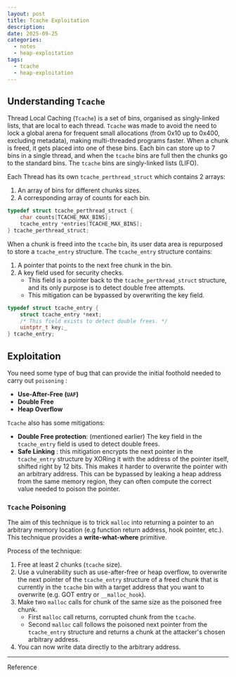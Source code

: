 ```yaml
---
layout: post
title: Tcache Exploitation
description:
date: 2025-09-25
categories:
  - notes
  - heap-exploitation
tags:
  - tcache
  - heap-exploitation
---
```


## Understanding `Tcache`

Thread Local Caching (`Tcache`) is a set of bins, organised as singly-linked lists, that are local to each thread. `Tcache` was made to avoid the need to lock a global arena for frequent small allocations (from 0x10 up to 0x400, excluding metadata), making multi-threaded programs faster. When a chunk is freed, it gets placed into one of these bins. Each bin can store up to 7 bins in a single thread, and when the `tcache` bins are full then the chunks go to the standard bins. The `tcache` bins are singly-linked lists (LIFO).

Each Thread has its own `tcache_perthread_struct` which contains 2 arrays:
1. An array of bins for different chunks sizes.
2. A corresponding array of counts for each bin.

```c
typedef struct tcache_perthread_struct {
	char counts[TCACHE_MAX_BINS];
	tcache_entry *entries[TCACHE_MAX_BINS];
} tcache_perthread_struct;
```

When a chunk is freed into the `tcache` bin, its user data area is repurposed to store a `tcache_entry` structure. The `tcache_entry` structure contains:
1. A pointer that points to the next free chunk in the bin.
2. A key field used for security checks.
	- This field is a pointer back to the `tcache_perthread_struct` structure, and its only purpose is to detect double free attempts.
	- This mitigation can be bypassed by overwriting the key field.

```c
typedef struct tcache_entry {
	struct tcache_entry *next; 
	/* This field exists to detect double frees. */ 
	uintptr_t key;_
} tcache_entry;
```
## Exploitation

You need some type of bug that can provide the initial foothold needed to carry out `poisoning` :
- **Use-After-Free (`UAF`)**
- **Double Free**
- **Heap Overflow**

`Tcache`  also has some mitigations:
- **Double Free protection**: (mentioned earlier) The key field in the `tcache_entry` field is used to detect double frees.
- **Safe Linking** : this mitigation encrypts the next pointer in the `tcache_entry` structure by XORing it with the address of the pointer itself, shifted right by 12 bits. This makes it harder to overwrite the pointer with an arbitrary address. This can be bypassed by leaking a heap address from the same memory region, they can often compute the correct value needed to poison the pointer.

### `Tcache` Poisoning

The aim of this technique is to trick `malloc` into returning a pointer to an arbitrary memory location (e.g function return address, hook pointer, etc.). This technique provides a **write-what-where** primitive.

Process of the technique:
1. Free at least 2 chunks (`tcache` size).
2. Use a vulnerability such as use-after-free or heap overflow, to overwrite the next pointer of the `tcache_entry` structure of a freed chunk that is currently in the `tcache` bin with a target address that you want to overwrite (e.g. GOT entry or `__malloc_hook`).
3. Make two `malloc` calls for chunk of the same size as the poisoned free chunk.
	- First `malloc` call returns, corrupted chunk from the `tcache`.
	- Second `malloc` call follows the poisoned next pointer from the `tcache_entry` structure and returns a chunk at the attacker's chosen arbitrary address.
4. You can now write data directly to the arbitrary address.

---
Reference
